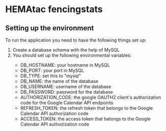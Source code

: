 <h1>HEMAtac fencingstats</h1>
<h2>Setting up the environment</h2>

To run the application you need to have the following things set up:
<ol>
<li>Create a database schema with the help of MySQL</li>
<li>You should set up the following environmental variables:</li>
	<ul>
		<li>DB_HOSTNAME: your hostname in MySQL</li>
		<li>DB_PORT: your port in MySQL</li>
        <li>DB_TYPE: set this to "mysql"</li>
		<li>DB_NAME: the name of the database</li>
		<li>DB_USERNAME: username of the database</li>
		<li>DB_PASSWORD: password for the database</li>
		<li>AUTHORIZATION_CODE: the google OAUTH2 client's authorization code for the Google Calendar API endpoints</li>
		<li>REFRESH_TOKEN: the refresh token that belongs to the Google Calendar API authorization code</li>
		<li>ACCESS_TOKEN: the access token that belongs to the Google Calendar API authozization code</li>
	</ul>

</ol>
